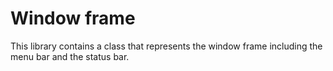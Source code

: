 # Window frame

This library contains a class that represents the window frame
including the menu bar and the status bar.
